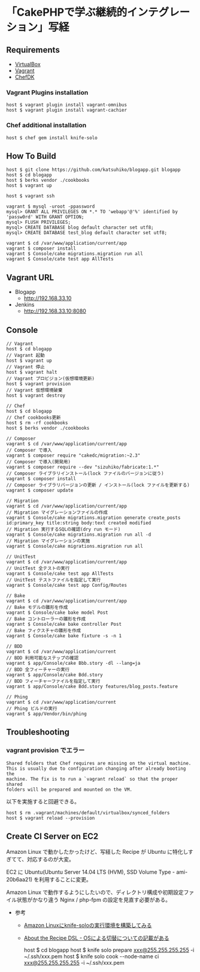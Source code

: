 # 「CakePHPで学ぶ継続的インテグレーション」写経

## Requirements

* [VirtualBox](https://www.virtualbox.org)
* [Vagrant](http://vagrantup.com)
* [ChefDK](https://downloads.chef.io/chef-dk/)

### Vagrant Plugins installation

    host $ vagrant plugin install vagrant-omnibus
    host $ vagrant plugin install vagrant-cachier

### Chef additional installation

    host $ chef gem install knife-solo


## How To Build

    host $ git clone https://github.com/katsuhiko/blogapp.git blogapp
    host $ cd blogapp
    host $ berks vendor ./cookbooks
    host $ vagrant up

    host $ vagrant ssh

    vagrant $ mysql -uroot -ppassword
    mysql> GRANT ALL PRIVILEGES ON *.* TO 'webapp'@'%' identified by 'passw0rd' WITH GRANT OPTION;
    mysql> FLUSH PRIVILEGES;
    mysql> CREATE DATABASE blog default character set utf8;
    mysql> CREATE DATABASE test_blog default character set utf8;

    vagrant $ cd /var/www/application/current/app
    vagrant $ composer install
    vagrant $ Console/cake migrations.migration run all
    vagrant $ Console/cate test app AllTests


## Vagrant URL

* Blogapp
  * http://192.168.33.10
* Jenkins
  * http://192.168.33.10:8080


## Console

    // Vagrant
    host $ cd blogapp
    // Vagrant 起動
    host $ vagrant up
    // Vagrant 停止
    host $ vagrant halt
    // Vagrant プロビジョン(仮想環境更新)
    host $ vagrant provision
    // Vagrant 仮想環境破棄
    host $ vagrant destroy

    // Chef
    host $ cd blogapp
    // Chef cookbooks更新
    host $ rm -rf cookbooks
    host $ berks vendor ./cookbooks

    // Composer
    vagrant $ cd /var/www/application/current/app
    // Composer で導入
    vagrant $ composer require "cakedc/migration:~2.3"
    // Composer で導入(開発用)
    vagrant $ composer require --dev "sizuhiko/fabricate:1.*"
    // Composer ライブラリインストール(lock ファイルのバージョンに従う)
    vagrant $ composer install
    // Composer ライブラリバージョンの更新 / インストール(lock ファイルを更新する)
    vagrant $ composer update

    // Migration
    vagrant $ cd /var/www/application/current/app
    // Migration マイグレーションファイルの作成
    vagrant $ Console/cake migrations.migration generate create_posts id:primary_key title:string body:text created modified
    // Migration 実行するSQLの確認(dry run モード)
    vagrant $ Console/cake migrations.migration run all -d
    // Migration マイグレーションの実施
    vagrant $ Console/cake migrations.migration run all

    // UnitTest
    vagrant $ cd /var/www/application/current/app
    // UnitTest 全テストの実行
    vagrant $ Console/cake test app AllTests
    // UnitTest テストファイルを指定して実行
    vagrant $ Console/cake test app Config/Routes

    // Bake
    vagrant $ cd /var/www/application/current/app
    // Bake モデルの雛形を作成
    vagrant $ Console/cake bake model Post
    // Bake コントローラーの雛形を作成
    vagrant $ Console/cake bake controller Post
    // Bake フィクスチャの雛形を作成
    vagrant $ Console/cake bake fixture -s -n 1

    // BDD
    vagrant $ cd /var/www/application/current
    // BDD 利用可能なステップの確認
    vagrant $ app/Console/cake Bbb.story -dl --lang=ja
    // BDD 全フィーチャーの実行
    vagrant $ app/Console/cake Bdd.story
    // BDD フィーチャーファイルを指定して実行
    vagrant $ app/Console/cake Bdd.story features/blog_posts.feature

    // Phing
    vagrant $ cd /var/www/application/current
    // Phing ビルドの実行
    vagrant $ app/Vendor/bin/phing


## Troubleshooting

### vagrant provision でエラー

    Shared folders that Chef requires are missing on the virtual machine.
    This is usually due to configuration changing after already booting the
    machine. The fix is to run a `vagrant reload` so that the proper shared
    folders will be prepared and mounted on the VM.

以下を実施すると回避できる。

    host $ rm .vagrant/machines/default/virtualbox/synced_folders
    host $ vagrant reload --provision

## Create CI Server on EC2

Amazon Linux で動かしたかったけど、写経した Recipe が Ubuntu に特化しすぎてて、対応するのが大変。

EC2 に Ubuntu(Ubuntu Server 14.04 LTS (HVM), SSD Volume Type - ami-20b6aa21) を利用することに変更。

Amazon Linux で動作するようにしたいので、ディレクトリ構成や初期設定ファイル状態がかなり違う
Nginx / php-fpm の設定を見直す必要がある。

* 参考
  * [Amazon Linuxにknife-soloの実行環境を構築してみる](http://dev.classmethod.jp/cloud/amazon-linux_knife-solo/)
  * [About the Recipe DSL - OSによる切替についての記載がある](https://docs.chef.io/dsl_recipe.html)

    host $ cd blogapp
    host $ knife solo prepare xxx@255.255.255.255 -i ~/.ssh/xxx.pem 
    host $ knife solo cook --node-name ci xxx@255.255.255.255 -i ~/.ssh/xxx.pem
